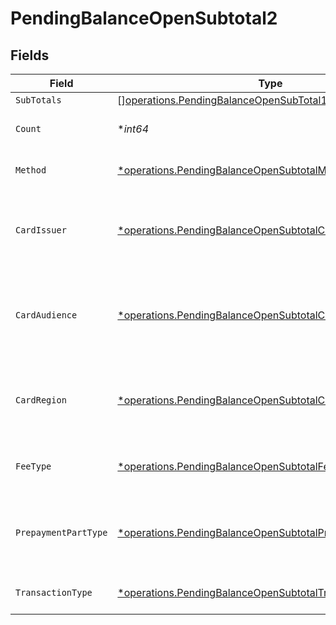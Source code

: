 # PendingBalanceOpenSubtotal2


## Fields

| Field                                                                                                                                 | Type                                                                                                                                  | Required                                                                                                                              | Description                                                                                                                           | Example                                                                                                                               |
| ------------------------------------------------------------------------------------------------------------------------------------- | ------------------------------------------------------------------------------------------------------------------------------------- | ------------------------------------------------------------------------------------------------------------------------------------- | ------------------------------------------------------------------------------------------------------------------------------------- | ------------------------------------------------------------------------------------------------------------------------------------- |
| `SubTotals`                                                                                                                           | [][operations.PendingBalanceOpenSubTotal1](../../models/operations/pendingbalanceopensubtotal1.md)                                    | :heavy_minus_sign:                                                                                                                    | N/A                                                                                                                                   |                                                                                                                                       |
| `Count`                                                                                                                               | **int64*                                                                                                                              | :heavy_minus_sign:                                                                                                                    | Number of transactions of this type                                                                                                   | 50                                                                                                                                    |
| `Method`                                                                                                                              | [*operations.PendingBalanceOpenSubtotalMethod2](../../models/operations/pendingbalanceopensubtotalmethod2.md)                         | :heavy_minus_sign:                                                                                                                    | Payment type of the transactions                                                                                                      | creditcard                                                                                                                            |
| `CardIssuer`                                                                                                                          | [*operations.PendingBalanceOpenSubtotalCardIssuer2](../../models/operations/pendingbalanceopensubtotalcardissuer2.md)                 | :heavy_minus_sign:                                                                                                                    | In case of payments transactions with card, the card issuer will be available                                                         | amex                                                                                                                                  |
| `CardAudience`                                                                                                                        | [*operations.PendingBalanceOpenSubtotalCardAudience2](../../models/operations/pendingbalanceopensubtotalcardaudience2.md)             | :heavy_minus_sign:                                                                                                                    | In case of payments trnsactions with card, the card audience will be available.                                                       | other                                                                                                                                 |
| `CardRegion`                                                                                                                          | [*operations.PendingBalanceOpenSubtotalCardRegion2](../../models/operations/pendingbalanceopensubtotalcardregion2.md)                 | :heavy_minus_sign:                                                                                                                    | In case of payments transactions with card, the card region will be available.                                                        | domestic                                                                                                                              |
| `FeeType`                                                                                                                             | [*operations.PendingBalanceOpenSubtotalFeeType2](../../models/operations/pendingbalanceopensubtotalfeetype2.md)                       | :heavy_minus_sign:                                                                                                                    | Present when the transaction represents a fee.                                                                                        | payment-fee                                                                                                                           |
| `PrepaymentPartType`                                                                                                                  | [*operations.PendingBalanceOpenSubtotalPrepaymentPartType2](../../models/operations/pendingbalanceopensubtotalprepaymentparttype2.md) | :heavy_minus_sign:                                                                                                                    | Prepayment part: fee itself, reimbursement, discount, VAT or rounding compensation.                                                   | fee                                                                                                                                   |
| `TransactionType`                                                                                                                     | [*operations.PendingBalanceOpenSubtotalTransactionType2](../../models/operations/pendingbalanceopensubtotaltransactiontype2.md)       | :heavy_minus_sign:                                                                                                                    | Represents the transaction type                                                                                                       | payment                                                                                                                               |